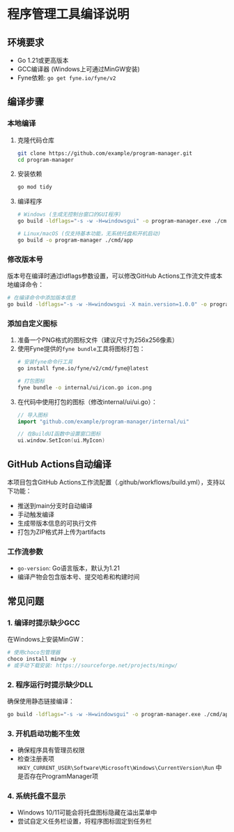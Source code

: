 # 程序管理工具编译说明

## 环境要求
- Go 1.21或更高版本
- GCC编译器 (Windows上可通过MinGW安装)
- Fyne依赖: `go get fyne.io/fyne/v2`

## 编译步骤

### 本地编译
1. 克隆代码仓库
   ```bash
   git clone https://github.com/example/program-manager.git
   cd program-manager
   ```

2. 安装依赖
   ```bash
   go mod tidy
   ```

3. 编译程序
   ```bash
   # Windows (生成无控制台窗口的GUI程序)
   go build -ldflags="-s -w -H=windowsgui" -o program-manager.exe ./cmd/app
   
   # Linux/macOS (仅支持基本功能，无系统托盘和开机启动)
   go build -o program-manager ./cmd/app
   ```

### 修改版本号
版本号在编译时通过ldflags参数设置，可以修改GitHub Actions工作流文件或本地编译命令：
```bash
# 在编译命令中添加版本信息
go build -ldflags="-s -w -H=windowsgui -X main.version=1.0.0" -o program-manager.exe ./cmd/app
```

### 添加自定义图标
1. 准备一个PNG格式的图标文件（建议尺寸为256x256像素）
2. 使用Fyne提供的`fyne bundle`工具将图标打包：
   ```bash
   # 安装fyne命令行工具
   go install fyne.io/fyne/v2/cmd/fyne@latest
   
   # 打包图标
   fyne bundle -o internal/ui/icon.go icon.png
   ```
3. 在代码中使用打包的图标（修改internal/ui/ui.go）：
   ```go
   // 导入图标
   import "github.com/example/program-manager/internal/ui"
   
   // 在BuildUI函数中设置窗口图标
   ui.window.SetIcon(ui.MyIcon)
   ```

## GitHub Actions自动编译
本项目包含GitHub Actions工作流配置（.github/workflows/build.yml），支持以下功能：
- 推送到main分支时自动编译
- 手动触发编译
- 生成带版本信息的可执行文件
- 打包为ZIP格式并上传为artifacts

### 工作流参数
- `go-version`: Go语言版本，默认为1.21
- 编译产物会包含版本号、提交哈希和构建时间

## 常见问题

### 1. 编译时提示缺少GCC
在Windows上安装MinGW：
```bash
# 使用choco包管理器
choco install mingw -y
# 或手动下载安装: https://sourceforge.net/projects/mingw/
```

### 2. 程序运行时提示缺少DLL
确保使用静态链接编译：
```bash
go build -ldflags="-s -w -H=windowsgui" -o program-manager.exe ./cmd/app
```

### 3. 开机启动功能不生效
- 确保程序具有管理员权限
- 检查注册表项 `HKEY_CURRENT_USER\Software\Microsoft\Windows\CurrentVersion\Run` 中是否存在ProgramManager项

### 4. 系统托盘不显示
- Windows 10/11可能会将托盘图标隐藏在溢出菜单中
- 尝试自定义任务栏设置，将程序图标固定到任务栏